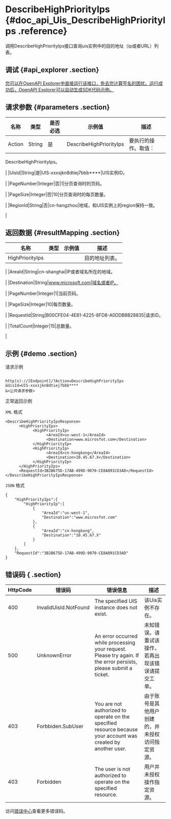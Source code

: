 # DescribeHighPriorityIps {#doc_api_Uis_DescribeHighPriorityIps .reference}

调用DescribeHighPriorityIps接口查询uis实例中的目的地址（ip或者URL）列表。

## 调试 {#api_explorer .section}

[您可以在OpenAPI Explorer中直接运行该接口，免去您计算签名的困扰。运行成功后，OpenAPI Explorer可以自动生成SDK代码示例。](https://api.aliyun.com/#product=Uis&api=DescribeHighPriorityIps&type=RPC&version=2018-08-21)

## 请求参数 {#parameters .section}

|名称|类型|是否必选|示例值|描述|
|--|--|----|---|--|
|Action|String|是|DescribeHighPriorityIps|要执行的操作。取值：

 DescribeHighPriorityIps。

 |
|UisId|String|是|UIS-xxxsjkn8dtiej7bbb\*\*\*\*|UIS实例ID。

 |
|PageNumber|Integer|否|1|分页查询时的页码。

 |
|PageSize|Integer|否|10|分页查询时的每页数量。

 |
|RegionId|String|否|cn-hangzhou|地域，和UIS实例上的region保持一致。

 |

## 返回数据 {#resultMapping .section}

|名称|类型|示例值|描述|
|--|--|---|--|
|HighPriorityIps| | |目的地址列表。

 |
|AreaId|String|cn-shanghai|IP或者域名所在的地域。

 |
|Destination|String|www.microsoft.com|域名或者IP。

 |
|PageNumber|Integer|1|当前页码。

 |
|PageSize|Integer|10|每页数量。

 |
|RequestId|String|B00CFE04-4E81-4225-8FD8-A0DDBBB28835|请求ID。

 |
|TotalCount|Integer|15|总数量。

 |

## 示例 {#demo .section}

请求示例

``` {#request_demo}

http(s)://[Endpoint]/?Action=DescribeHighPriorityIps
&UisId=UIS-xxxsjkn8dtiej7bbb****
&<公共请求参数>

```

正常返回示例

`XML` 格式

``` {#xml_return_success_demo}
<DescribeHighPriorityIpsResponse>
	  <HighPriorityIps>
		    <HighPriorityIp>
			      <AreaId>us-west-1</AreaId>
			      <Destination>www.microsfot.com</Destination>
		    </HighPriorityIp>
		    <HighPriorityIp>
			      <AreaId>cn-hongkong</AreaId>
			      <Destination>10.45.67.X</Destination>
		    </HighPriorityIp>
	  </HighPriorityIps>
	  <RequestId>3B2B675D-17AB-499D-9070-CE8A891CD3AD</RequestId>
</DescribeHighPriorityIpsResponse>
```

`JSON` 格式

``` {#json_return_success_demo}
{
	"HighPriorityIps":{
		"HighPriorityIp":[
			{
				"AreaId":"us-west-1",
				"Destination":"www.microsfot.com"
			},
			{
				"AreaId":"cn-hongkong",
				"Destination":"10.45.67.X"
			}
		]
	},
	"RequestId":"3B2B675D-17AB-499D-9070-CE8A891CD3AD"
}
```

## 错误码 { .section}

|HttpCode|错误码|错误信息|描述|
|--------|---|----|--|
|400|InvalidUisId.NotFound|The specified UIS instance does not exist.|该Uis实例不存在。|
|500|UnknownError|An error occurred while processing your request. Please try again. If the error persists, please submit a ticket.|未知错误。请重试该操作，若再出现该错误请提交工单。|
|403|Forbbiden.SubUser|You are not authorized to operate on the specified resource because your account was created by another user.|由于账号是其他用户创建的，并未授权访问指定资源。|
|403|Forbidden|The user is not authorized to operate on the specified resource.|用户并未授权操作指定资源。|

访问[错误中心](https://error-center.aliyun.com/status/product/Uis)查看更多错误码。

